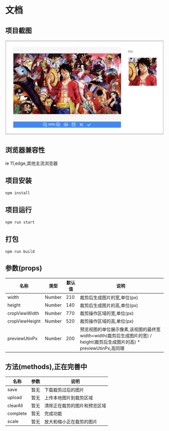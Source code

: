 # 文档

## 项目截图
![示例](src/assets/example.png)

## 浏览器兼容性
ie 11,edge,其他主流浏览器

## 项目安装
```
npm install
```

## 项目运行
```
npm run start
```

## 打包
```
npm run build
```

## 参数(props)
| 名称 | 类型 | 默认值 | 说明 |
|----|----|----|----|
| width | Number | 210 | 裁剪后生成图片的宽,单位(px) |
| height | Number | 140 | 裁剪后生成图片的高,单位(px) |
| cropViewWidth | Number | 770 | 裁剪操作区域的宽,单位(px) |
| cropViewHeight | Number | 520 | 裁剪操作区域的高,单位(px) |
| previewUtinPx | Number | 200 | 预览视图的单位展示像素,该视图的最终宽width=width(裁剪后生成图片的宽) / height(裁剪后生成图片的高) * previewUtinPx,高同理 |

## 方法(methods),正在完善中
| 名称 | 参数 | 说明 |
| -- |-- | -- |
| save | 暂无 | 下载裁剪过后的图片 |
| upload | 暂无 | 上传本地图片到裁剪区域 |
| clearAll | 暂无 | 清除正在裁剪的图片和预览区域 |
| complete | 暂无 | 完成功能 |
| scale | 暂无 | 放大和缩小正在裁剪的图片 |

